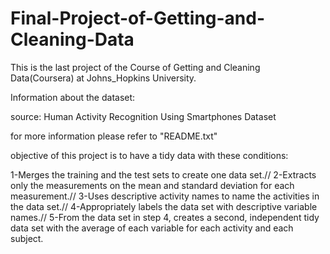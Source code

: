 # Final-Project-of-Getting-and-Cleaning-Data
This is the last project of the Course of Getting and Cleaning Data(Coursera) at Johns_Hopkins University.

Information about the dataset:

source: Human Activity Recognition Using Smartphones Dataset

for more information please refer to "README.txt"

objective of this project is to have a tidy data with these conditions:

1-Merges the training and the test sets to create one data set.//
2-Extracts only the measurements on the mean and standard deviation for each measurement.//
3-Uses descriptive activity names to name the activities in the data set.//
4-Appropriately labels the data set with descriptive variable names.//
5-From the data set in step 4, creates a second, independent tidy data set with the average of each variable for each activity and each subject.




